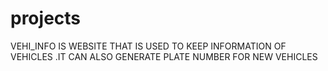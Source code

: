 # projects
VEHI_INFO IS WEBSITE THAT IS USED TO KEEP INFORMATION OF VEHICLES .IT CAN ALSO GENERATE PLATE NUMBER FOR NEW VEHICLES  
